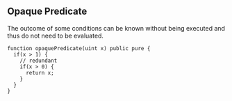 ## Opaque Predicate

The outcome of some conditions can be known without being executed and thus do not need to be evaluated.

```
function opaquePredicate(uint x) public pure {
  if(x > 1) {
    // redundant
    if(x > 0) {
      return x;
    }
  }
}
```
